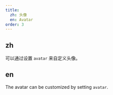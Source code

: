```yaml
---
title:
  zh: 头像
  en: Avatar
order: 3
---
```


## zh

可以通过设置 `avatar` 来自定义头像。

## en

The avatar can be customized by setting `avatar`.
